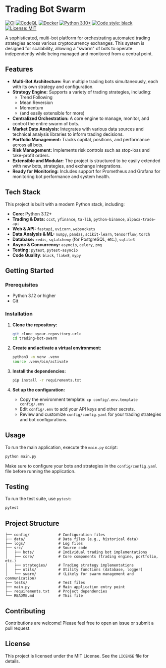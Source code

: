 # Trading Bot Swarm

[![CI](https://github.com/canstralian/trading-bot-swarm/actions/workflows/ci.yml/badge.svg)](https://github.com/canstralian/trading-bot-swarm/actions/workflows/ci.yml)
[![CodeQL](https://github.com/canstralian/trading-bot-swarm/actions/workflows/codeql.yml/badge.svg)](https://github.com/canstralian/trading-bot-swarm/actions/workflows/codeql.yml)
[![Docker](https://github.com/canstralian/trading-bot-swarm/actions/workflows/docker.yml/badge.svg)](https://github.com/canstralian/trading-bot-swarm/actions/workflows/docker.yml)
[![Python 3.10+](https://img.shields.io/badge/python-3.10%2B-blue.svg)](https://www.python.org/downloads/)
[![Code style: black](https://img.shields.io/badge/code%20style-black-000000.svg)](https://github.com/psf/black)
[![License: MIT](https://img.shields.io/badge/License-MIT-yellow.svg)](https://opensource.org/licenses/MIT)

A sophisticated, multi-bot platform for orchestrating automated trading strategies across various cryptocurrency exchanges. This system is designed for scalability, allowing a "swarm" of bots to operate independently while being managed and monitored from a central point.

## Features

*   **Multi-Bot Architecture:** Run multiple trading bots simultaneously, each with its own strategy and configuration.
*   **Strategy Engine:** Supports a variety of trading strategies, including:
    *   Trend Following
    *   Mean Reversion
    *   Momentum
    *   (and easily extensible for more)
*   **Centralized Orchestration:** A core engine to manage, monitor, and control the entire swarm of bots.
*   **Market Data Analysis:** Integrates with various data sources and technical analysis libraries to inform trading decisions.
*   **Portfolio Management:** Tracks capital, positions, and performance across all bots.
*   **Risk Management:** Implements risk controls such as stop-loss and take-profit orders.
*   **Extensible and Modular:** The project is structured to be easily extended with new bots, strategies, and exchange integrations.
*   **Ready for Monitoring:** Includes support for Prometheus and Grafana for monitoring bot performance and system health.

## Tech Stack

This project is built with a modern Python stack, including:

*   **Core:** Python 3.12+
*   **Trading & Data:** `ccxt`, `yfinance`, `ta-lib`, `python-binance`, `alpaca-trade-api`
*   **Web & API:** `fastapi`, `uvicorn`, `websockets`
*   **Data Analysis & ML:** `numpy`, `pandas`, `scikit-learn`, `tensorflow`, `torch`
*   **Database:** `redis`, `sqlalchemy` (for PostgreSQL, etc.), `sqlite3`
*   **Async & Concurrency:** `asyncio`, `celery`, `zmq`
*   **Testing:** `pytest`, `pytest-asyncio`
*   **Code Quality:** `black`, `flake8`, `mypy`

## Getting Started

### Prerequisites

*   Python 3.12 or higher
*   Git

### Installation

1.  **Clone the repository:**
    ```bash
    git clone <your-repository-url>
    cd trading-bot-swarm
    ```

2.  **Create and activate a virtual environment:**
    ```bash
    python3 -m venv .venv
    source .venv/bin/activate
    ```

3.  **Install the dependencies:**
    ```bash
    pip install -r requirements.txt
    ```

4.  **Set up the configuration:**
    *   Copy the environment template: `cp config/.env.template config/.env`
    *   Edit `config/.env` to add your API keys and other secrets.
    *   Review and customize `config/config.yaml` for your trading strategies and bot configurations.

## Usage

To run the main application, execute the `main.py` script:

```bash
python main.py
```

Make sure to configure your bots and strategies in the `config/config.yaml` file before running the application.

## Testing

To run the test suite, use `pytest`:

```bash
pytest
```

## Project Structure

```
├── config/             # Configuration files
├── data/               # Data files (e.g., historical data)
├── logs/               # Log files
├── src/                # Source code
│   ├── bots/           # Individual trading bot implementations
│   ├── core/           # Core components (trading engine, portfolio, etc.)
│   ├── strategies/     # Trading strategy implementations
│   ├── utils/          # Utility functions (database, logger)
│   └── swarm/          # (Likely for swarm management and communication)
├── tests/              # Test files
├── main.py             # Main application entry point
├── requirements.txt    # Project dependencies
└── README.md           # This file
```

## Contributing

Contributions are welcome! Please feel free to open an issue or submit a pull request.

## License

This project is licensed under the MIT License. See the `LICENSE` file for details.
